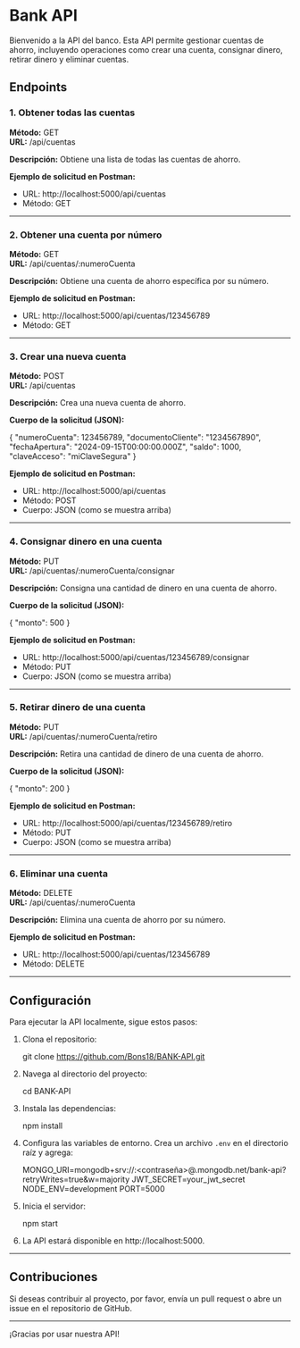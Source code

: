 # Bank API

Bienvenido a la API del banco. Esta API permite gestionar cuentas de ahorro, incluyendo operaciones como crear una cuenta, consignar dinero, retirar dinero y eliminar cuentas.

## Endpoints

### 1. Obtener todas las cuentas

**Método:** GET  
**URL:** /api/cuentas

**Descripción:** Obtiene una lista de todas las cuentas de ahorro.

**Ejemplo de solicitud en Postman:**

- URL: http://localhost:5000/api/cuentas
- Método: GET

---

### 2. Obtener una cuenta por número

**Método:** GET  
**URL:** /api/cuentas/:numeroCuenta

**Descripción:** Obtiene una cuenta de ahorro específica por su número.

**Ejemplo de solicitud en Postman:**

- URL: http://localhost:5000/api/cuentas/123456789
- Método: GET

---

### 3. Crear una nueva cuenta

**Método:** POST  
**URL:** /api/cuentas

**Descripción:** Crea una nueva cuenta de ahorro.

**Cuerpo de la solicitud (JSON):**

{
    "numeroCuenta": 123456789,
    "documentoCliente": "1234567890",
    "fechaApertura": "2024-09-15T00:00:00.000Z",
    "saldo": 1000,
    "claveAcceso": "miClaveSegura"
}

**Ejemplo de solicitud en Postman:**

- URL: http://localhost:5000/api/cuentas
- Método: POST
- Cuerpo: JSON (como se muestra arriba)

---

### 4. Consignar dinero en una cuenta

**Método:** PUT  
**URL:** /api/cuentas/:numeroCuenta/consignar

**Descripción:** Consigna una cantidad de dinero en una cuenta de ahorro.

**Cuerpo de la solicitud (JSON):**

{
    "monto": 500
}

**Ejemplo de solicitud en Postman:**

- URL: http://localhost:5000/api/cuentas/123456789/consignar
- Método: PUT
- Cuerpo: JSON (como se muestra arriba)

---

### 5. Retirar dinero de una cuenta

**Método:** PUT  
**URL:** /api/cuentas/:numeroCuenta/retiro

**Descripción:** Retira una cantidad de dinero de una cuenta de ahorro.

**Cuerpo de la solicitud (JSON):**

{
    "monto": 200
}

**Ejemplo de solicitud en Postman:**

- URL: http://localhost:5000/api/cuentas/123456789/retiro
- Método: PUT
- Cuerpo: JSON (como se muestra arriba)

---

### 6. Eliminar una cuenta

**Método:** DELETE  
**URL:** /api/cuentas/:numeroCuenta

**Descripción:** Elimina una cuenta de ahorro por su número.

**Ejemplo de solicitud en Postman:**

- URL: http://localhost:5000/api/cuentas/123456789
- Método: DELETE

---

## Configuración

Para ejecutar la API localmente, sigue estos pasos:

1. Clona el repositorio:

    git clone https://github.com/Bons18/BANK-API.git

2. Navega al directorio del proyecto:

    cd BANK-API

3. Instala las dependencias:

    npm install

4. Configura las variables de entorno. Crea un archivo `.env` en el directorio raíz y agrega:

    MONGO_URI=mongodb+srv://<usuario>:<contraseña>@<cluster>.mongodb.net/bank-api?retryWrites=true&w=majority
    JWT_SECRET=your_jwt_secret
    NODE_ENV=development
    PORT=5000

5. Inicia el servidor:

    npm start

6. La API estará disponible en http://localhost:5000.

---

## Contribuciones

Si deseas contribuir al proyecto, por favor, envía un pull request o abre un issue en el repositorio de GitHub.

---

¡Gracias por usar nuestra API!

